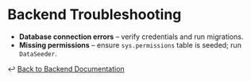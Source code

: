 # Backend Troubleshooting

- **Database connection errors** – verify credentials and run migrations.
- **Missing permissions** – ensure `sys.permissions` table is seeded; run `DataSeeder`.

↩ [Back to Backend Documentation](./_index.md)
